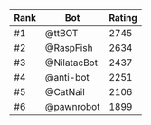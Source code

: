 Rank|Bot|Rating
---|---|---
#1|@ttBOT|2745
#2|@RaspFish|2634
#3|@NilatacBot|2437
#4|@anti-bot|2251
#5|@CatNail|2106
#6|@pawnrobot|1899
